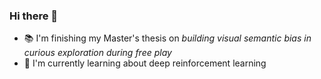 ### Hi there 👋

<!--
**pulkitgoyal56/pulkitgoyal56** is a ✨ _special_ ✨ repository because its `README.md` (this file) appears on your GitHub profile.

Here are some ideas to get you started:

- 🔭 I’m currently working on ...
- 🌱 I’m currently learning ...
- 👯 I’m looking to collaborate on ...
- 🤔 I’m looking for help with ...
- 💬 Ask me about ...
- 📫 How to reach me: ...
- 😄 Pronouns: ...
- ⚡ Fun fact: ...
-->

<!-- - 🔭 I’m working on documenting my fNIRS data analysis pipeline library -->
- 📚 I'm finishing my Master's thesis on *building visual semantic bias in curious exploration during free play*
- 📖 I'm currently learning about deep reinforcement learning
